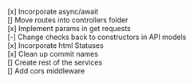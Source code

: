 [x] Incorporate async/await  
[] Move routes into controllers folder  
[x] Implement params in get requests  
[-] Change checks back to constructors in API models  
[x] Incorporate html Statuses  
[x] Clean up commit names  
[] Create rest of the services  
[] Add cors middleware

